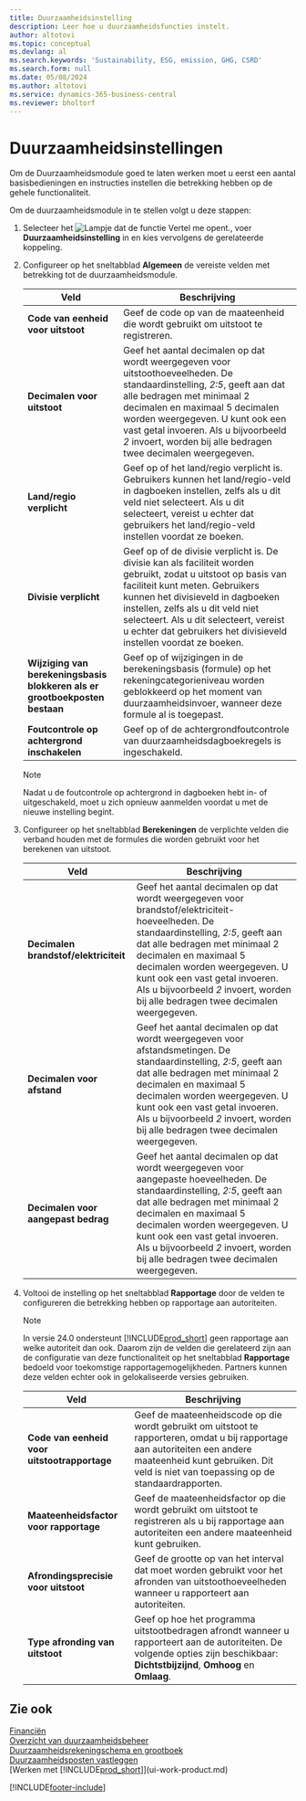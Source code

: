 ```yaml
---
title: Duurzaamheidsinstelling
description: Leer hoe u duurzaamheidsfuncties instelt.
author: altotovi
ms.topic: conceptual
ms.devlang: al
ms.search.keywords: 'Sustainability, ESG, emission, GHG, CSRD'
ms.search.form: null
ms.date: 05/08/2024
ms.author: altotovi
ms.service: dynamics-365-business-central
ms.reviewer: bholtorf
---
```


# Duurzaamheidsinstellingen

Om de Duurzaamheidsmodule goed te laten werken moet u eerst een aantal basisbedieningen en instructies instellen die betrekking hebben op de gehele functionaliteit.

Om de duurzaamheidsmodule in te stellen volgt u deze stappen:

1. Selecteer het ![Lampje dat de functie Vertel me opent.](media/ui-search/search_small.png "Vertel me wat u wilt doen"), voer **Duurzaamheidsinstelling** in en kies vervolgens de gerelateerde koppeling.
2. Configureer op het sneltabblad **Algemeen** de vereiste velden met betrekking tot de duurzaamheidsmodule.

    | Veld | Beschrijving |
    |-------|-------------|
    | **Code van eenheid voor uitstoot** | Geef de code op van de maateenheid die wordt gebruikt om uitstoot te registreren. |
    | **Decimalen voor uitstoot** | Geef het aantal decimalen op dat wordt weergegeven voor uitstoothoeveelheden. De standaardinstelling, *2:5*, geeft aan dat alle bedragen met minimaal 2 decimalen en maximaal 5 decimalen worden weergegeven. U kunt ook een vast getal invoeren. Als u bijvoorbeeld *2* invoert, worden bij alle bedragen twee decimalen weergegeven. |
    | **Land/regio verplicht** | Geef op of het land/regio verplicht is. Gebruikers kunnen het land/regio-veld in dagboeken instellen, zelfs als u dit veld niet selecteert. Als u dit selecteert, vereist u echter dat gebruikers het land/regio-veld instellen voordat ze boeken. |
    | **Divisie verplicht** | Geef op of de divisie verplicht is. De divisie kan als faciliteit worden gebruikt, zodat u uitstoot op basis van faciliteit kunt meten. Gebruikers kunnen het divisieveld in dagboeken instellen, zelfs als u dit veld niet selecteert. Als u dit selecteert, vereist u echter dat gebruikers het divisieveld instellen voordat ze boeken. |
    | **Wijziging van berekeningsbasis blokkeren als er grootboekposten bestaan** | Geef op of wijzigingen in de berekeningsbasis (formule) op het rekeningcategorieniveau worden geblokkeerd op het moment van duurzaamheidsinvoer, wanneer deze formule al is toegepast. |
    | **Foutcontrole op achtergrond inschakelen** | Geef op of de achtergrondfoutcontrole van duurzaamheidsdagboekregels is ingeschakeld. |

    > [!NOTE]
    > Nadat u de foutcontrole op achtergrond in dagboeken hebt in- of uitgeschakeld, moet u zich opnieuw aanmelden voordat u met de nieuwe instelling begint.

3. Configureer op het sneltabblad **Berekeningen** de verplichte velden die verband houden met de formules die worden gebruikt voor het berekenen van uitstoot.

    | Veld | Beschrijving |
    |-------|-------------|
    | **Decimalen brandstof/elektriciteit** | Geef het aantal decimalen op dat wordt weergegeven voor brandstof/elektriciteit-hoeveelheden. De standaardinstelling, *2:5*, geeft aan dat alle bedragen met minimaal 2 decimalen en maximaal 5 decimalen worden weergegeven. U kunt ook een vast getal invoeren. Als u bijvoorbeeld *2* invoert, worden bij alle bedragen twee decimalen weergegeven. |
    | **Decimalen voor afstand** | Geef het aantal decimalen op dat wordt weergegeven voor afstandsmetingen. De standaardinstelling, *2:5*, geeft aan dat alle bedragen met minimaal 2 decimalen en maximaal 5 decimalen worden weergegeven. U kunt ook een vast getal invoeren. Als u bijvoorbeeld *2* invoert, worden bij alle bedragen twee decimalen weergegeven. |
    | **Decimalen voor aangepast bedrag** | Geef het aantal decimalen op dat wordt weergegeven voor aangepaste hoeveelheden. De standaardinstelling, *2:5*, geeft aan dat alle bedragen met minimaal 2 decimalen en maximaal 5 decimalen worden weergegeven. U kunt ook een vast getal invoeren. Als u bijvoorbeeld *2* invoert, worden bij alle bedragen twee decimalen weergegeven. |

4. Voltooi de instelling op het sneltabblad **Rapportage** door de velden te configureren die betrekking hebben op rapportage aan autoriteiten.

    > [!NOTE]
    > In versie 24.0 ondersteunt [!INCLUDE[prod_short](includes/prod_short.md)] geen rapportage aan welke autoriteit dan ook. Daarom zijn de velden die gerelateerd zijn aan de configuratie van deze functionaliteit op het sneltabblad **Rapportage** bedoeld voor toekomstige rapportagemogelijkheden. Partners kunnen deze velden echter ook in gelokaliseerde versies gebruiken.

    | Veld | Beschrijving |
    |-------|-------------|
    | **Code van eenheid voor uitstootrapportage** | Geef de maateenheidscode op die wordt gebruikt om uitstoot te rapporteren, omdat u bij rapportage aan autoriteiten een andere maateenheid kunt gebruiken. Dit veld is niet van toepassing op de standaardrapporten. |
    | **Maateenheidsfactor voor rapportage** | Geef de maateenheidsfactor op die wordt gebruikt om uitstoot te registreren als u bij rapportage aan autoriteiten een andere maateenheid kunt gebruiken. |
    | **Afrondingsprecisie voor uitstoot** | Geef de grootte op van het interval dat moet worden gebruikt voor het afronden van uitstoothoeveelheden wanneer u rapporteert aan autoriteiten. |
    | **Type afronding van uitstoot** | Geef op hoe het programma uitstootbedragen afrondt wanneer u rapporteert aan de autoriteiten. De volgende opties zijn beschikbaar: **Dichtstbijzijnd**, **Omhoog** en **Omlaag**. |

## Zie ook

[Financiën](finance.md)  
[Overzicht van duurzaamheidsbeheer](finance-manage-sustainability.md)  
[Duurzaamheidsrekeningschema en grootboek](finance-sustainability-accounts-ledger.md)  
[Duurzaamheidsposten vastleggen](finance-sustainability-journal.md)  
[Werken met [!INCLUDE[prod_short](includes/prod_short.md)]](ui-work-product.md)  

[!INCLUDE[footer-include](includes/footer-banner.md)]
